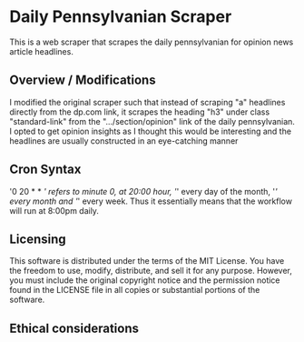 # Daily Pennsylvanian Scraper
This is a web scraper that scrapes the daily pennsylvanian for opinion news article headlines. 

## Overview / Modifications
I modified the original scraper such that instead of scraping "a" headlines directly from the dp.com link,
it scrapes the heading "h3" under class "standard-link" from the ".../section/opinion" link of the daily pennsylvanian.
I opted to get opinion insights as I thought this would be interesting and the headlines are usually constructed in 
an eye-catching manner

## Cron Syntax
'0 20 * * *' refers to minute 0, at 20:00 hour, '*' every day of the month,  '*' every month and  '*' every week. Thus it essentially means that the workflow will run at 8:00pm daily. 


## Licensing

This software is distributed under the terms of the MIT License. You have the freedom to use, modify, distribute, and sell it for any purpose. However, you must include the original copyright notice and the permission notice found in the LICENSE file in all copies or substantial portions of the software.


## Ethical considerations


